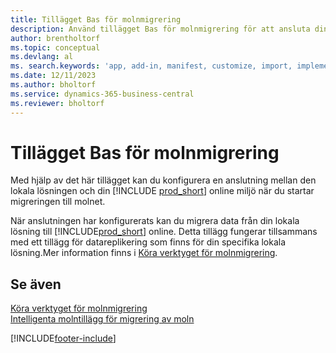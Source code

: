 ```yaml
---
title: Tillägget Bas för molnmigrering
description: Använd tillägget Bas för molnmigrering för att ansluta din lokala lösning med Business Central online.
author: brentholtorf
ms.topic: conceptual
ms.devlang: al
ms. search.keywords: 'app, add-in, manifest, customize, import, implement'
ms.date: 12/11/2023
ms.author: bholtorf
ms.service: dynamics-365-business-central
ms.reviewer: bholtorf
---
```


# Tillägget Bas för molnmigrering

Med hjälp av det här tillägget kan du konfigurera en anslutning mellan den lokala lösningen och din [!INCLUDE [prod_short](includes/prod_short.md)] online miljö när du startar migreringen till molnet.  

När anslutningen har konfigurerats kan du migrera data från din lokala lösning till [!INCLUDE[prod_short](includes/prod_short.md)] online. Detta tillägg fungerar tillsammans med ett tillägg för datareplikering som finns för din specifika lokala lösning.Mer information finns i [Köra verktyget för molnmigrering](/dynamics365/business-central/dev-itpro/administration/migration-tool).  

## Se även

[Köra verktyget för molnmigrering](/dynamics365/business-central/dev-itpro/administration/migration-tool)  
[Intelligenta molntillägg för migrering av moln](ui-extensions-data-replication.md)  


[!INCLUDE[footer-include](includes/footer-banner.md)]
